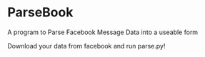 # ParseBook
A program to Parse Facebook Message Data into a useable form

Download your data from facebook and run parse.py!
